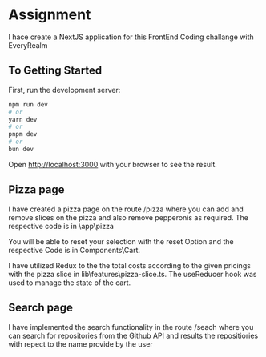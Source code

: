 # Assignment 

I hace create a NextJS application for this FrontEnd Coding challange with EveryRealm

## To Getting Started

First, run the development server:

```bash
npm run dev
# or
yarn dev
# or
pnpm dev
# or
bun dev
```

Open [http://localhost:3000](http://localhost:3000) with your browser to see the result.

## Pizza page

I have  created a pizza page on the route /pizza where you can add and remove slices on the pizza and also remove pepperonis as required. The respective code is in \app\pizza

You will be able to reset your selection with the reset Option and the respective Code is in Components\Cart.

I have utilized Redux to the the total costs according to the given pricings with the pizza slice in lib\features\pizza-slice.ts. The useReducer hook was used to manage the state of the cart.

## Search page

I have implemented the search functionality in the route /seach where you can search for repositories from the Github API and results the repositiories with repect to the name provide by the user
